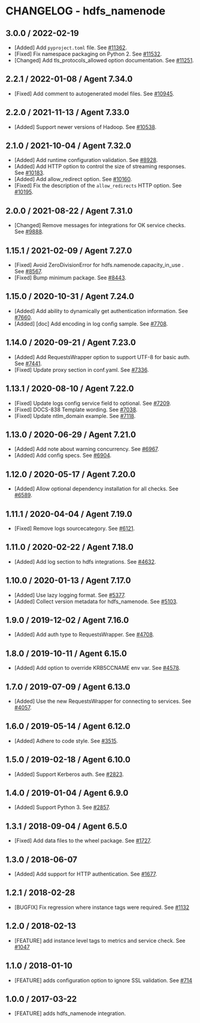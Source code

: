 # CHANGELOG - hdfs_namenode

## 3.0.0 / 2022-02-19

* [Added] Add `pyproject.toml` file. See [#11362](https://github.com/DataDog/integrations-core/pull/11362).
* [Fixed] Fix namespace packaging on Python 2. See [#11532](https://github.com/DataDog/integrations-core/pull/11532).
* [Changed] Add tls_protocols_allowed option documentation. See [#11251](https://github.com/DataDog/integrations-core/pull/11251).

## 2.2.1 / 2022-01-08 / Agent 7.34.0

* [Fixed] Add comment to autogenerated model files. See [#10945](https://github.com/DataDog/integrations-core/pull/10945).

## 2.2.0 / 2021-11-13 / Agent 7.33.0

* [Added] Support newer versions of Hadoop. See [#10538](https://github.com/DataDog/integrations-core/pull/10538).

## 2.1.0 / 2021-10-04 / Agent 7.32.0

* [Added] Add runtime configuration validation. See [#8928](https://github.com/DataDog/integrations-core/pull/8928).
* [Added] Add HTTP option to control the size of streaming responses. See [#10183](https://github.com/DataDog/integrations-core/pull/10183).
* [Added] Add allow_redirect option. See [#10160](https://github.com/DataDog/integrations-core/pull/10160).
* [Fixed] Fix the description of the `allow_redirects` HTTP option. See [#10195](https://github.com/DataDog/integrations-core/pull/10195).

## 2.0.0 / 2021-08-22 / Agent 7.31.0

* [Changed] Remove messages for integrations for OK service checks. See [#9888](https://github.com/DataDog/integrations-core/pull/9888).

## 1.15.1 / 2021-02-09 / Agent 7.27.0

* [Fixed] Avoid ZeroDivisionError for hdfs.namenode.capacity_in_use . See [#8567](https://github.com/DataDog/integrations-core/pull/8567).
* [Fixed] Bump minimum package. See [#8443](https://github.com/DataDog/integrations-core/pull/8443).

## 1.15.0 / 2020-10-31 / Agent 7.24.0

* [Added] Add ability to dynamically get authentication information. See [#7660](https://github.com/DataDog/integrations-core/pull/7660).
* [Added] [doc] Add encoding in log config sample. See [#7708](https://github.com/DataDog/integrations-core/pull/7708).

## 1.14.0 / 2020-09-21 / Agent 7.23.0

* [Added] Add RequestsWrapper option to support UTF-8 for basic auth. See [#7441](https://github.com/DataDog/integrations-core/pull/7441).
* [Fixed] Update proxy section in conf.yaml. See [#7336](https://github.com/DataDog/integrations-core/pull/7336).

## 1.13.1 / 2020-08-10 / Agent 7.22.0

* [Fixed] Update logs config service field to optional. See [#7209](https://github.com/DataDog/integrations-core/pull/7209).
* [Fixed] DOCS-838 Template wording. See [#7038](https://github.com/DataDog/integrations-core/pull/7038).
* [Fixed] Update ntlm_domain example. See [#7118](https://github.com/DataDog/integrations-core/pull/7118).

## 1.13.0 / 2020-06-29 / Agent 7.21.0

* [Added] Add note about warning concurrency. See [#6967](https://github.com/DataDog/integrations-core/pull/6967).
* [Added] Add config specs. See [#6904](https://github.com/DataDog/integrations-core/pull/6904).

## 1.12.0 / 2020-05-17 / Agent 7.20.0

* [Added] Allow optional dependency installation for all checks. See [#6589](https://github.com/DataDog/integrations-core/pull/6589).

## 1.11.1 / 2020-04-04 / Agent 7.19.0

* [Fixed] Remove logs sourcecategory. See [#6121](https://github.com/DataDog/integrations-core/pull/6121).

## 1.11.0 / 2020-02-22 / Agent 7.18.0

* [Added] Add log section to hdfs integrations. See [#4632](https://github.com/DataDog/integrations-core/pull/4632).

## 1.10.0 / 2020-01-13 / Agent 7.17.0

* [Added] Use lazy logging format. See [#5377](https://github.com/DataDog/integrations-core/pull/5377).
* [Added] Collect version metadata for hdfs_namenode. See [#5103](https://github.com/DataDog/integrations-core/pull/5103).

## 1.9.0 / 2019-12-02 / Agent 7.16.0

* [Added] Add auth type to RequestsWrapper. See [#4708](https://github.com/DataDog/integrations-core/pull/4708).

## 1.8.0 / 2019-10-11 / Agent 6.15.0

* [Added] Add option to override KRB5CCNAME env var. See [#4578](https://github.com/DataDog/integrations-core/pull/4578).

## 1.7.0 / 2019-07-09 / Agent 6.13.0

* [Added] Use the new RequestsWrapper for connecting to services. See [#4057](https://github.com/DataDog/integrations-core/pull/4057).

## 1.6.0 / 2019-05-14 / Agent 6.12.0

* [Added] Adhere to code style. See [#3515](https://github.com/DataDog/integrations-core/pull/3515).

## 1.5.0 / 2019-02-18 / Agent 6.10.0

* [Added] Support Kerberos auth. See [#2823](https://github.com/DataDog/integrations-core/pull/2823).

## 1.4.0 / 2019-01-04 / Agent 6.9.0

* [Added] Support Python 3. See [#2857][1].

## 1.3.1 / 2018-09-04 / Agent 6.5.0

* [Fixed] Add data files to the wheel package. See [#1727][2].

## 1.3.0 / 2018-06-07

* [Added] Add support for HTTP authentication. See [#1677][3].

## 1.2.1 / 2018-02-28

* [BUGFIX] Fix regression where instance tags were required. See [#1132][4]

## 1.2.0 / 2018-02-13

* [FEATURE] add instance level tags to metrics and service check. See [#1047][5]

## 1.1.0 / 2018-01-10

* [FEATURE] adds configuration option to ignore SSL validation. See [#714][6]

## 1.0.0 / 2017-03-22

* [FEATURE] adds hdfs_namenode integration.

<!--- The following link definition list is generated by PimpMyChangelog --->
[1]: https://github.com/DataDog/integrations-core/pull/2857
[2]: https://github.com/DataDog/integrations-core/pull/1727
[3]: https://github.com/DataDog/integrations-core/pull/1677
[4]: https://github.com/DataDog/integrations-core/issues/1132
[5]: https://github.com/DataDog/integrations-core/issues/1047
[6]: https://github.com/DataDog/integrations-core/issues/714

